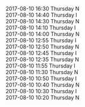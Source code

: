 2017-08-10 16:30 Thursday  N  
2017-08-10 14:40 Thursday  I  
2017-08-10 14:30 Thursday  N  
2017-08-10 14:10 Thursday  I  
2017-08-10 14:00 Thursday  N  
2017-08-10 12:55 Thursday  I  
2017-08-10 12:50 Thursday  N  
2017-08-10 12:45 Thursday  I  
2017-08-10 12:35 Thursday  N  
2017-08-10 11:55 Thursday  I  
2017-08-10 11:30 Thursday  N  
2017-08-10 10:50 Thursday  I  
2017-08-10 10:40 Thursday  N  
2017-08-10 10:30 Thursday  I  
2017-08-10 10:20 Thursday  N  
